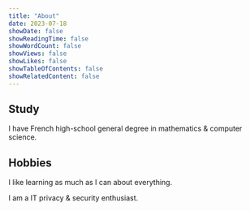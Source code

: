 ```yaml
---
title: "About"
date: 2023-07-18
showDate: false
showReadingTime: false
showWordCount: false
showViews: false
showLikes: false
showTableOfContents: false
showRelatedContent: false
---
```


## Study

I have French high-school general degree in mathematics & computer science.

## Hobbies

I like learning as much as I can about everything.

I am a IT privacy & security enthusiast.